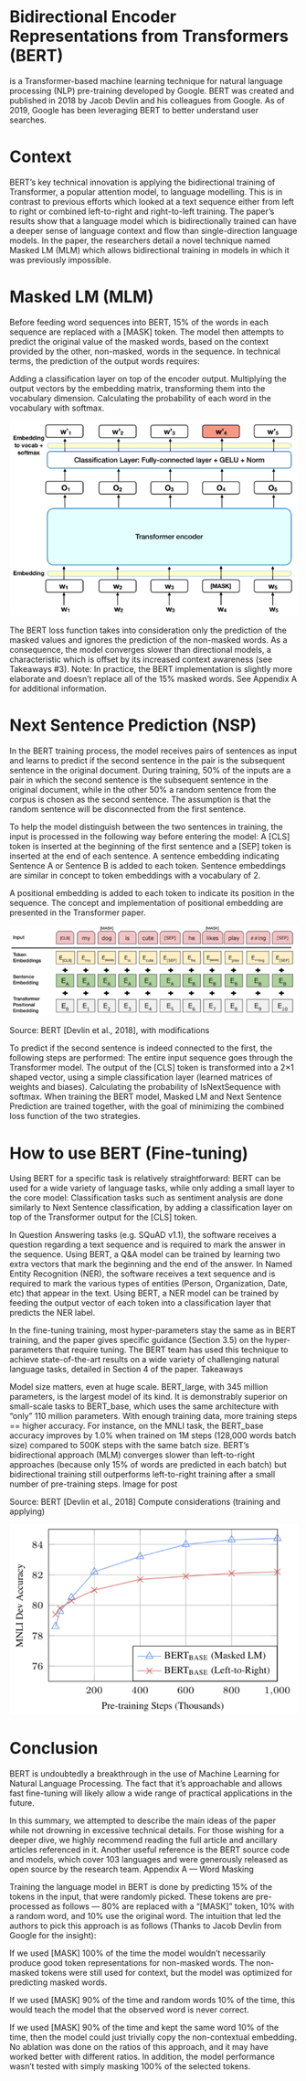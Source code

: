 # Bidirectional Encoder Representations from Transformers (BERT) 

is a Transformer-based machine learning technique for natural language processing (NLP) pre-training developed by Google. BERT was created and published in 2018 by Jacob Devlin and his colleagues from Google. As of 2019, Google has been leveraging BERT to better understand user searches.

# Context

BERT’s key technical innovation is applying the bidirectional training of Transformer, a popular attention model, to language modelling. This is in contrast to previous efforts which looked at a text sequence either from left to right or combined left-to-right and right-to-left training. The paper’s results show that a language model which is bidirectionally trained can have a deeper sense of language context and flow than single-direction language models. In the paper, the researchers detail a novel technique named Masked LM (MLM) which allows bidirectional training in models in which it was previously impossible.


# Masked LM (MLM)

Before feeding word sequences into BERT, 15% of the words in each sequence are replaced with a [MASK] token. The model then attempts to predict the original value of the masked words, based on the context provided by the other, non-masked, words in the sequence. In technical terms, the prediction of the output words requires:

Adding a classification layer on top of the encoder output.
Multiplying the output vectors by the embedding matrix, transforming them into the vocabulary dimension.
Calculating the probability of each word in the vocabulary with softmax.

<img src ='https://github.com/SaifAlmaliki/Bert-NLP/blob/main/img1.png' />

The BERT loss function takes into consideration only the prediction of the masked values and ignores the prediction of the non-masked words. As a consequence, the model converges slower than directional models, a characteristic which is offset by its increased context awareness (see Takeaways #3).
Note: In practice, the BERT implementation is slightly more elaborate and doesn’t replace all of the 15% masked words. See Appendix A for additional information.

# Next Sentence Prediction (NSP)

In the BERT training process, the model receives pairs of sentences as input and learns to predict if the second sentence in the pair is the subsequent sentence in the original document. During training, 50% of the inputs are a pair in which the second sentence is the subsequent sentence in the original document, while in the other 50% a random sentence from the corpus is chosen as the second sentence. The assumption is that the random sentence will be disconnected from the first sentence.

To help the model distinguish between the two sentences in training, the input is processed in the following way before entering the model:
A [CLS] token is inserted at the beginning of the first sentence and a [SEP] token is inserted at the end of each sentence.
A sentence embedding indicating Sentence A or Sentence B is added to each token. Sentence embeddings are similar in concept to token embeddings with a vocabulary of 2.

A positional embedding is added to each token to indicate its position in the sequence. The concept and implementation of positional embedding are presented in the Transformer paper.


<img src='https://github.com/SaifAlmaliki/Bert-NLP/blob/main/img2.png' />

Source: BERT [Devlin et al., 2018], with modifications

To predict if the second sentence is indeed connected to the first, the following steps are performed:
The entire input sequence goes through the Transformer model.
The output of the [CLS] token is transformed into a 2×1 shaped vector, using a simple classification layer (learned matrices of weights and biases).
Calculating the probability of IsNextSequence with softmax.
When training the BERT model, Masked LM and Next Sentence Prediction are trained together, with the goal of minimizing the combined loss function of the two strategies.


# How to use BERT (Fine-tuning)

Using BERT for a specific task is relatively straightforward:
BERT can be used for a wide variety of language tasks, while only adding a small layer to the core model:
Classification tasks such as sentiment analysis are done similarly to Next Sentence classification, by adding a classification layer on top of the Transformer output for the [CLS] token.

In Question Answering tasks (e.g. SQuAD v1.1), the software receives a question regarding a text sequence and is required to mark the answer in the sequence. Using BERT, a Q&A model can be trained by learning two extra vectors that mark the beginning and the end of the answer.
In Named Entity Recognition (NER), the software receives a text sequence and is required to mark the various types of entities (Person, Organization, Date, etc) that appear in the text. Using BERT, a NER model can be trained by feeding the output vector of each token into a classification layer that predicts the NER label.

In the fine-tuning training, most hyper-parameters stay the same as in BERT training, and the paper gives specific guidance (Section 3.5) on the hyper-parameters that require tuning. The BERT team has used this technique to achieve state-of-the-art results on a wide variety of challenging natural language tasks, detailed in Section 4 of the paper.
Takeaways

Model size matters, even at huge scale. BERT_large, with 345 million parameters, is the largest model of its kind. It is demonstrably superior on small-scale tasks to BERT_base, which uses the same architecture with “only” 110 million parameters.
With enough training data, more training steps == higher accuracy. For instance, on the MNLI task, the BERT_base accuracy improves by 1.0% when trained on 1M steps (128,000 words batch size) compared to 500K steps with the same batch size.
BERT’s bidirectional approach (MLM) converges slower than left-to-right approaches (because only 15% of words are predicted in each batch) but bidirectional training still outperforms left-to-right training after a small number of pre-training steps.
Image for post

Source: BERT [Devlin et al., 2018]
Compute considerations (training and applying)


<img src= https://github.com/SaifAlmaliki/Bert-NLP/blob/main/img3.png/>

# Conclusion

BERT is undoubtedly a breakthrough in the use of Machine Learning for Natural Language Processing. The fact that it’s approachable and allows fast fine-tuning will likely allow a wide range of practical applications in the future. 

In this summary, we attempted to describe the main ideas of the paper while not drowning in excessive technical details. For those wishing for a deeper dive, we highly recommend reading the full article and ancillary articles referenced in it. Another useful reference is the BERT source code and models, which cover 103 languages and were generously released as open source by the research team.
Appendix A — Word Masking

Training the language model in BERT is done by predicting 15% of the tokens in the input, that were randomly picked. These tokens are pre-processed as follows — 80% are replaced with a “[MASK]” token, 10% with a random word, and 10% use the original word. The intuition that led the authors to pick this approach is as follows (Thanks to Jacob Devlin from Google for the insight):

If we used [MASK] 100% of the time the model wouldn’t necessarily produce good token representations for non-masked words. The non-masked tokens were still used for context, but the model was optimized for predicting masked words.

If we used [MASK] 90% of the time and random words 10% of the time, this would teach the model that the observed word is never correct.

If we used [MASK] 90% of the time and kept the same word 10% of the time, then the model could just trivially copy the non-contextual embedding.
No ablation was done on the ratios of this approach, and it may have worked better with different ratios. In addition, the model performance wasn’t tested with simply masking 100% of the selected tokens.

